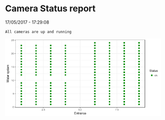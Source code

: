 Camera Status report
================
17/05/2017 - 17:29:08

    All cameras are up and running

![](camreport_files/figure-markdown_github/unnamed-chunk-2-1.png)
